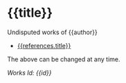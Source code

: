 <!--{{template.comment}}-->

# {{title}}

Undisputed works of {{author}}

* [{{references.title}}]({{references.link}})

The above can be changed at any time.

*Works Id: {{id}}*
